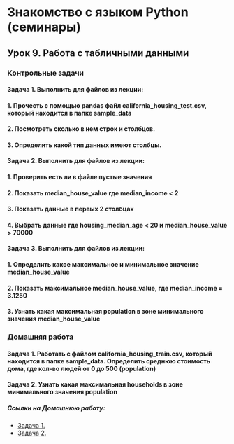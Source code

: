 # Знакомство с языком Python (семинары)

## Урок 9. Работа с табличными данными

### Контрольные задачи


#### Задача 1. Выполнить для файлов из лекции:
#### 1. Прочесть с помощью pandas файл california_housing_test.csv, который находится в папке sample_data
#### 2. Посмотреть сколько в нем строк и столбцов.
#### 3. Определить какой тип данных имеют столбцы.


#### Задача 2. Выполнить для файлов из лекции:
#### 1. Проверить есть ли в файле пустые значения
#### 2. Показать median_house_value где median_income < 2
#### 3. Показать данные в первых 2 столбцах
#### 4. Выбрать данные где housing_median_age < 20 и median_house_value > 70000


#### Задача 3.  Выполнить для файлов из лекции:
#### 1. Определить какое максимальное и минимальное значение median_house_value
#### 2. Показать максимальное median_house_value, где median_income = 3.1250
#### 3. Узнать какая максимальная population в зоне минимального значения median_house_value



### Домашняя работа

#### Задача 1. Работать с файлом california_housing_train.csv, который находится в папке sample_data. Определить среднюю стоимость дома, где кол-во людей от 0 до 500 (population)


#### Задача 2. Узнать какая максимальная households в зоне минимального значения population

##### Ссылки на Домашнюю работу:
- [Задача 1.](https://github.com/stanislavfor/python-lessons/blob/main/lesson9/hw1.py)
- [Задача 2.](https://github.com/stanislavfor/python-lessons/blob/main/lesson9/hw2.py)